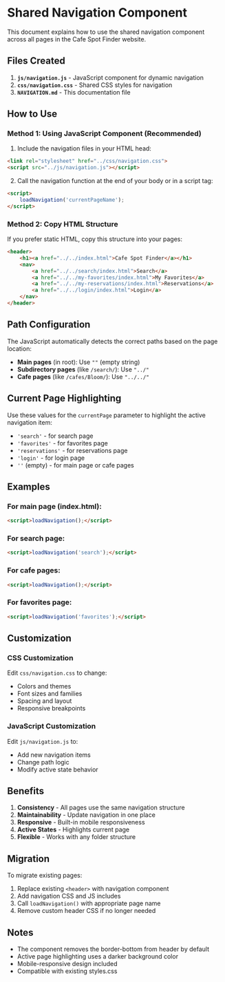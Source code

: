 # Shared Navigation Component

This document explains how to use the shared navigation component across all pages in the Cafe Spot Finder website.

## Files Created

1. **`js/navigation.js`** - JavaScript component for dynamic navigation
2. **`css/navigation.css`** - Shared CSS styles for navigation
3. **`NAVIGATION.md`** - This documentation file

## How to Use

### Method 1: Using JavaScript Component (Recommended)

1. Include the navigation files in your HTML head:
```html
<link rel="stylesheet" href="../css/navigation.css">
<script src="../js/navigation.js"></script>
```

2. Call the navigation function at the end of your body or in a script tag:
```html
<script>
    loadNavigation('currentPageName');
</script>
```

### Method 2: Copy HTML Structure

If you prefer static HTML, copy this structure into your pages:

```html
<header>
    <h1><a href="../../index.html">Cafe Spot Finder</a></h1>
    <nav>
        <a href="../../search/index.html">Search</a>
        <a href="../../my-favorites/index.html">My Favorites</a>
        <a href="../../my-reservations/index.html">Reservations</a>
        <a href="../../login/index.html">Login</a>
    </nav>
</header>
```

## Path Configuration

The JavaScript automatically detects the correct paths based on the page location:

- **Main pages** (in root): Use `""` (empty string)
- **Subdirectory pages** (like `/search/`): Use `"../"`
- **Cafe pages** (like `/cafes/Bloom/`): Use `"../../"`

## Current Page Highlighting

Use these values for the `currentPage` parameter to highlight the active navigation item:

- `'search'` - for search page
- `'favorites'` - for favorites page  
- `'reservations'` - for reservations page
- `'login'` - for login page
- `''` (empty) - for main page or cafe pages

## Examples

### For main page (index.html):
```html
<script>loadNavigation();</script>
```

### For search page:
```html
<script>loadNavigation('search');</script>
```

### For cafe pages:
```html
<script>loadNavigation();</script>
```

### For favorites page:
```html
<script>loadNavigation('favorites');</script>
```

## Customization

### CSS Customization
Edit `css/navigation.css` to change:
- Colors and themes
- Font sizes and families
- Spacing and layout
- Responsive breakpoints

### JavaScript Customization
Edit `js/navigation.js` to:
- Add new navigation items
- Change path logic
- Modify active state behavior

## Benefits

1. **Consistency** - All pages use the same navigation structure
2. **Maintainability** - Update navigation in one place
3. **Responsive** - Built-in mobile responsiveness
4. **Active States** - Highlights current page
5. **Flexible** - Works with any folder structure

## Migration

To migrate existing pages:

1. Replace existing `<header>` with navigation component
2. Add navigation CSS and JS includes
3. Call `loadNavigation()` with appropriate page name
4. Remove custom header CSS if no longer needed

## Notes

- The component removes the border-bottom from header by default
- Active page highlighting uses a darker background color
- Mobile-responsive design included
- Compatible with existing styles.css